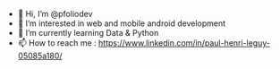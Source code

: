 - 👋 Hi, I’m @pfoliodev
- 👀 I’m interested in web and mobile android development
- 🌱 I’m currently learning Data & Python
- 📫 How to reach me : https://www.linkedin.com/in/paul-henri-leguy-05085a180/

<!---
pfoliodev/pfoliodev is a ✨ special ✨ repository because its `README.md` (this file) appears on your GitHub profile.
You can click the Preview link to take a look at your changes.
--->
